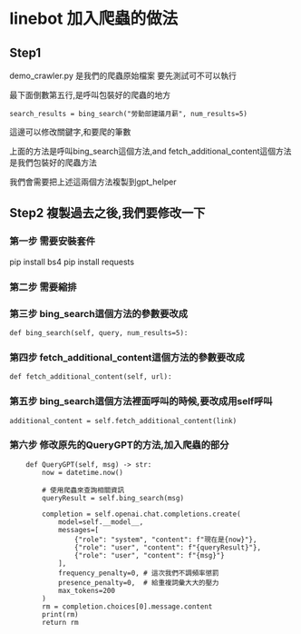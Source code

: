 # linebot 加入爬蟲的做法

## Step1
demo_crawler.py 是我們的爬蟲原始檔案
要先測試可不可以執行

最下面倒數第五行,是呼叫包裝好的爬蟲的地方

```
search_results = bing_search("勞動部建議月薪", num_results=5)
```

這邊可以修改關鍵字,和要爬的筆數

上面的方法是呼叫bing_search這個方法,and fetch_additional_content這個方法是我們包裝好的爬蟲方法

我們會需要把上述這兩個方法複製到gpt_helper

## Step2 複製過去之後,我們要修改一下

### 第一步 需要安裝套件
pip install bs4
pip install requests

### 第二步 需要縮排

### 第三步 bing_search這個方法的參數要改成
```
def bing_search(self, query, num_results=5):
```

### 第四步 fetch_additional_content這個方法的參數要改成
```
def fetch_additional_content(self, url):
```

### 第五步 bing_search這個方法裡面呼叫的時候,要改成用self呼叫
```
additional_content = self.fetch_additional_content(link)
```

### 第六步 修改原先的QueryGPT的方法,加入爬蟲的部分
```
    def QueryGPT(self, msg) -> str:
        now = datetime.now()

        # 使用爬蟲來查詢相關資訊
        queryResult = self.bing_search(msg)

        completion = self.openai.chat.completions.create(
            model=self.__model__,
            messages=[
                {"role": "system", "content": f"現在是{now}"},
                {"role": "user", "content": f"{queryResult}"},
                {"role": "user", "content": f"{msg}"}
            ],
            frequency_penalty=0, # 這次我們不調頻率懲罰
            presence_penalty=0,  # 給重複詞彙大大的壓力
            max_tokens=200
        )
        rm = completion.choices[0].message.content
        print(rm)
        return rm
```

